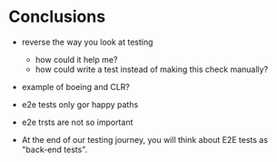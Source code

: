 # Conclusions

- reverse the way you look at testing

  - how could it help me?
  - how could write a test instead of making this check manually?

- example of boeing and CLR?

- e2e tests only gor happy paths

- e2e trsts are not so important

- At the end of our testing journey, you will think about E2E tests as "back-end tests".
